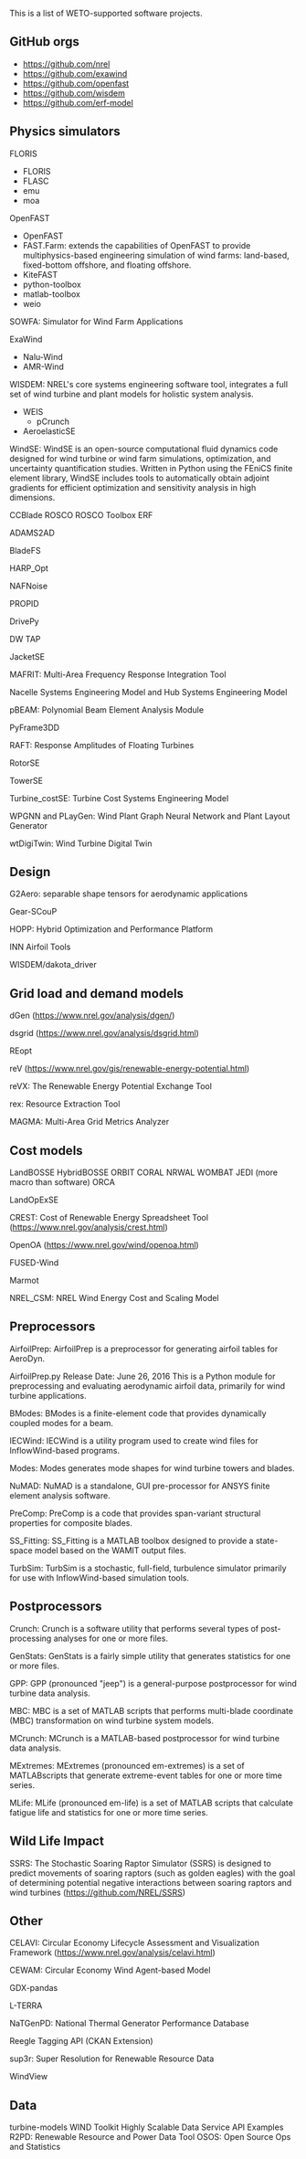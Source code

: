 This is a list of WETO-supported software projects.

## GitHub orgs
- https://github.com/nrel
- https://github.com/exawind
- https://github.com/openfast
- https://github.com/wisdem
- https://github.com/erf-model


## Physics simulators

FLORIS
- FLORIS
- FLASC
- emu
- moa

OpenFAST
- OpenFAST
- FAST.Farm: extends the capabilities of OpenFAST to provide multiphysics-based engineering simulation of wind farms: land-based, fixed-bottom offshore, and floating offshore.
- KiteFAST
- python-toolbox
- matlab-toolbox
- weio

SOWFA: Simulator for Wind Farm Applications

ExaWind
- Nalu-Wind
- AMR-Wind

WISDEM: NREL's core systems engineering software tool, integrates a full set of wind turbine and plant models for holistic system analysis.
- WEIS
    - pCrunch
- AeroelasticSE

WindSE: WindSE is an open-source computational fluid dynamics code designed for wind turbine or wind farm simulations, optimization, and uncertainty quantification studies. Written in Python using the FEniCS finite element library, WindSE includes tools to automatically obtain adjoint gradients for efficient optimization and sensitivity analysis in high dimensions.

CCBlade
ROSCO
ROSCO Toolbox
ERF

ADAMS2AD

BladeFS

HARP_Opt

NAFNoise

PROPID

DrivePy

DW TAP

JacketSE

MAFRIT: Multi-Area Frequency Response Integration Tool

Nacelle Systems Engineering Model and Hub Systems Engineering Model

pBEAM: Polynomial Beam Element Analysis Module

PyFrame3DD

RAFT: Response Amplitudes of Floating Turbines

RotorSE

TowerSE

Turbine_costSE: Turbine Cost Systems Engineering Model

WPGNN and PLayGen: Wind Plant Graph Neural Network and Plant Layout Generator

wtDigiTwin: Wind Turbine Digital Twin


## Design

G2Aero: separable shape tensors for aerodynamic applications

Gear-SCouP

HOPP: Hybrid Optimization and Performance Platform

INN Airfoil Tools

WISDEM/dakota_driver


## Grid load and demand models

dGen (https://www.nrel.gov/analysis/dgen/)

dsgrid (https://www.nrel.gov/analysis/dsgrid.html)

REopt

reV (https://www.nrel.gov/gis/renewable-energy-potential.html)

reVX: The Renewable Energy Potential Exchange Tool

rex: Resource Extraction Tool

MAGMA: Multi-Area Grid Metrics Analyzer


## Cost models
LandBOSSE
HybridBOSSE
ORBIT
CORAL
NRWAL
WOMBAT
JEDI (more macro than software)
ORCA

LandOpExSE

CREST: Cost of Renewable Energy Spreadsheet Tool (https://www.nrel.gov/analysis/crest.html)

OpenOA (https://www.nrel.gov/wind/openoa.html)

FUSED-Wind

Marmot

NREL_CSM: NREL Wind Energy Cost and Scaling Model


## Preprocessors
AirfoilPrep: AirfoilPrep is a preprocessor for generating airfoil tables for AeroDyn.

AirfoilPrep.py
Release Date: June 26, 2016
This is a Python module for preprocessing and evaluating aerodynamic airfoil data, primarily for wind turbine applications.

BModes: BModes is a finite-element code that provides dynamically coupled modes for a beam.

IECWind: IECWind is a utility program used to create wind files for InflowWind-based programs.

Modes: Modes generates mode shapes for wind turbine towers and blades.

NuMAD: NuMAD is a standalone, GUI pre-processor for ANSYS finite element analysis software.

PreComp: PreComp is a code that provides span-variant structural properties for composite blades.

SS_Fitting: SS_Fitting is a MATLAB toolbox designed to provide a state-space model based on the WAMIT output files.

TurbSim: TurbSim is a stochastic, full-field, turbulence simulator primarily for use with InflowWind-based simulation tools.


## Postprocessors
Crunch: Crunch is a software utility that performs several types of post-processing analyses for one or more files.

GenStats: GenStats is a fairly simple utility that generates statistics for one or more files.

GPP: GPP (pronounced "jeep") is a general-purpose postprocessor for wind turbine data analysis.

MBC: MBC is a set of MATLAB scripts that performs multi-blade coordinate (MBC) transformation on wind turbine system models.

MCrunch: MCrunch is a MATLAB-based postprocessor for wind turbine data analysis.

MExtremes: MExtremes (pronounced em-extremes) is a set of MATLABscripts that generate extreme-event tables for one or more time series.

MLife: MLife (pronounced em-life) is a set of MATLAB scripts that calculate fatigue life and statistics for one or more time series.


## Wild Life Impact

SSRS: The Stochastic Soaring Raptor Simulator (SSRS) is designed to predict movements of soaring raptors (such as golden eagles) with the goal of determining potential negative interactions between soaring raptors and wind turbines (https://github.com/NREL/SSRS)


## Other

CELAVI: Circular Economy Lifecycle Assessment and Visualization Framework (https://www.nrel.gov/analysis/celavi.html)

CEWAM: Circular Economy Wind Agent-based Model

GDX-pandas

L-TERRA

NaTGenPD: National Thermal Generator Performance Database

Reegle Tagging API (CKAN Extension)

sup3r: Super Resolution for Renewable Resource Data

WindView

## Data
turbine-models
WIND Toolkit Highly Scalable Data Service API Examples
R2PD: Renewable Resource and Power Data Tool
OSOS: Open Source Ops and Statistics
